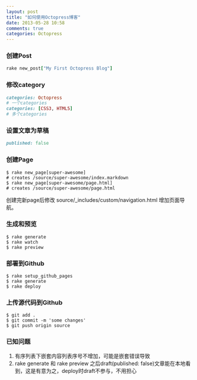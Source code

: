 ```yaml
---
layout: post
title: "如何使用Octopress博客"
date: 2013-05-28 10:58
comments: true
categories: Octopress
---
```


### 创建Post
``` ruby
rake new_post["My First Octopress Blog"]
```

### 修改category
``` ruby
categories: Octopress
# 一个categories
categories: [CSS3, HTML5]
# 多个categories
```

### 设置文章为草稿
``` ruby
published: false
```

### 创建Page
``` 
$ rake new_page[super-awesome]
# creates /source/super-awesome/index.markdown
$ rake new_page[super-awesome/page.html]
# creates /source/super-awesome/page.html
```
创建完新page后修改 source/_includes/custom/navigation.html 增加页面导航。

### 生成和预览
``` 
$ rake generate
$ rake watch
$ rake preview
```

### 部署到Github
``` 
$ rake setup_github_pages
$ rake generate
$ rake deploy
```

### 上传源代码到Github
```
$ git add .
$ git commit -m 'some changes'
$ git push origin source
```

### 已知问题
1. 有序列表下嵌套内容列表序号不增加，可能是嵌套错误导致
2. rake generate 和 rake preview 之后draft(published: false)文章能在本地看到，这是有意为之，deploy时draft不参与，不用担心
